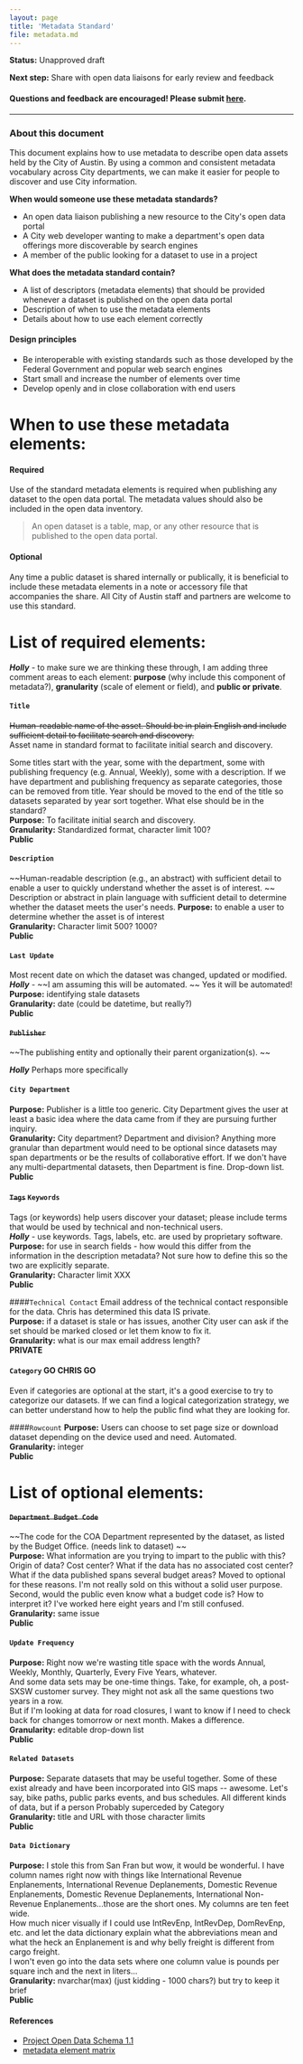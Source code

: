 ```yaml
---
layout: page
title: 'Metadata Standard'
file: metadata.md
---
```


**Status:** Unapproved draft  

**Next step:** Share with open data liaisons for early review and feedback  

#### Questions and feedback are encouraged! Please submit [here](https://github.com/cityofaustin/open-data-docs/milestones/Metadata%20Standard%20v1.0).

***

### About this document

This document explains how to use metadata to describe open data assets held by the City of Austin. By using a common and consistent metadata vocabulary across City departments, we can make it easier for people to discover and use City information. 

**When would someone use these metadata standards?**

* An open data liaison publishing a new resource to the City's open data portal
* A City web developer wanting to make a department's open data offerings more discoverable by search engines
* A member of the public looking for a dataset to use in a project

**What does the metadata standard contain?**

* A list of descriptors (metadata elements) that should be provided whenever a dataset is published on the open data portal
* Description of when to use the metadata elements
* Details about how to use each element correctly

#### Design principles

* Be interoperable with existing standards such as those developed by the Federal Government and popular web search engines
* Start small and increase the number of elements over time
* Develop openly and in close collaboration with end users

# When to use these metadata elements:

#### Required
Use of the standard metadata elements is required when publishing any dataset to the open data portal. The metadata values should also be included in the open data inventory. 
> An open dataset is a table, map, or any other resource that is published to the open data portal.

#### Optional
Any time a public dataset is shared internally or publically, it is beneficial to include these metadata elements in a note or accessory file that accompanies the share. All City of Austin staff and partners are welcome to use this standard. 

# List of required elements:

***Holly*** - to make sure we are thinking these through, I am adding three comment areas to each element:  **purpose** (why include this component of metadata?), **granularity** (scale of element or field),  and **public or private**.   


#### `Title`
~~Human-readable name of the asset. Should be in plain English and include sufficient detail to facilitate search and discovery.~~  
Asset name in standard format to facilitate initial search and discovery.  

Some titles start with the year, some with the department, some with publishing frequency (e.g. Annual, Weekly), some with a description.  If we have department and publishing frequency as separate categories, those can be removed from title.  Year should be moved to the end of the title so datasets separated by year sort together.  What else should be in the standard?  
**Purpose:**  To facilitate initial search and discovery.    
**Granularity:**  Standardized format, character limit 100?  
**Public**

#### `Description` 
~~Human-readable description (e.g., an abstract) with sufficient detail to enable a user to quickly understand whether the asset is of interest.   ~~  
Description or abstract in plain language with sufficient detail to determine whether the dataset meets the user's needs.
**Purpose:**  to enable a user to determine whether the asset is of interest  
**Granularity:** Character limit  500?  1000?  
**Public**  

#### `Last Update`
Most recent date on which the dataset was changed, updated or modified.   
***Holly*** - ~~I am assuming this will be automated. ~~  Yes it will be automated!   
**Purpose:**  identifying stale datasets  
**Granularity:**  date (could be datetime, but really?)  
**Public**

#### ~~`Publisher`~~
~~The publishing entity and optionally their parent organization(s). ~~   

***Holly*** Perhaps more specifically   
#### `City Department`
**Purpose:**  Publisher is a little too generic.  City Department gives the user at least a basic idea where the data came from if they are pursuing further inquiry.  
**Granularity:**  City department?  Department and division?  Anything more granular than department would need to be optional since datasets may span departments or be the results of collaborative effort.  If we don't have any multi-departmental datasets, then Department is fine.  Drop-down list.  
**Public**

#### ~~`Tags`~~  `Keywords`
Tags (or keywords) help users discover your dataset; please include terms that would be used by technical and non-technical users.   
***Holly*** - use keywords.  Tags, labels, etc. are used by proprietary software.   
**Purpose:** for use in search fields - how would this differ from the information in the description metadata?  Not sure how to define this so the two are explicitly separate.  
**Granularity:** Character limit XXX  
**Public**  

####`Technical Contact`
Email address of the technical contact responsible for the data.  Chris has determined this data IS private.  
**Purpose:**  if a dataset is stale or has issues, another City user can ask if the set should be marked closed or let them know to fix it.   
**Granularity:**  what is our max email address length?      
**PRIVATE**  

#### `Category`  GO CHRIS GO  
Even if categories are optional at the start, it's a good exercise to try to categorize our datasets.  If we can find a logical categorization strategy, we can better understand how to help the public find what they are looking for.  

####`Rowcount`
**Purpose:**  Users can choose to set page size or download dataset depending on the device used and need.  Automated.  
**Granularity:**  integer  
**Public**  


# List of optional elements: 


#### ~~`Department Budget Code`~~
~~The code for the COA Department represented by the dataset, as listed by the Budget Office. (needs link to dataset)  ~~  
**Purpose:** What information are you trying to impart to the public with this?  Origin of data?  Cost center?  What if the data has no associated cost center?  What if the data published spans several budget areas?  Moved to optional for these reasons.  I'm not really sold on this without a solid user purpose.  Second, would the public even know what a budget code is?  How to interpret it?  I've worked here eight years and I'm still confused.  
**Granularity:**  same issue  
**Public**  

#### `Update Frequency`
**Purpose:** Right now we're wasting title space with the words Annual, Weekly, Monthly, Quarterly, Every Five Years, whatever.  
And some data sets may be one-time things.  Take, for example, oh, a post-SXSW customer survey.  They might not ask all the same questions two years in a row.   
But if I'm looking at data for road closures, I  want to know if I need to check back for changes tomorrow or next month. Makes a difference.  
**Granularity:**  editable drop-down list  
**Public**  

#### `Related Datasets`
**Purpose:**  Separate datasets that may be useful together.  Some of these exist already and have been incorporated into GIS maps -- awesome.  Let's say, bike paths, public parks events, and bus schedules.  All different kinds of data, but if a person Probably superceded by Category  
**Granularity:**  title and URL with those character limits  
**Public**  

#### `Data Dictionary`
**Purpose:**  I stole this from San Fran but wow, it would be wonderful.  I have column names right now with things like International Revenue Enplanements, International Revenue Deplanements, Domestic Revenue Enplanements, Domestic Revenue Deplanements, International Non-Revenue Enplanements...those are the short ones.  My columns are ten feet wide.  
How much nicer visually if I could use IntRevEnp, IntRevDep, DomRevEnp, etc. and let the data dictionary explain what the abbreviations mean and what the heck an Enplanement is and why belly freight is different from cargo freight.  
I won't even go into the data sets where one column value is pounds per square inch and the next in liters...  
**Granularity:**  nvarchar(max) (just kidding - 1000 chars?) but try to keep it brief  
**Public**  



#### References
- [Project Open Data Schema 1.1](https://project-open-data.cio.gov/v1.1/schema/)
- [metadata element matrix](https://docs.google.com/spreadsheets/d/1aKp0ygULe6u6Dbrtj3ZOXn4rN3SV5hv-K5Ho4vlT3EE/edit?usp=sharing)
